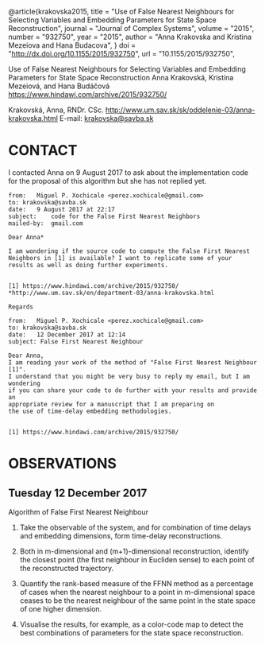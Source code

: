 

@article{krakovska2015,
title = "Use of False Nearest Neighbours for Selecting Variables and Embedding Parameters for State Space Reconstruction",
journal = "Journal of Complex Systems",
volume = "2015",
number = "932750",
year = "2015",
author = "Anna Krakovska and Kristina Mezeiova and Hana Budacova",
}
doi = "http://dx.doi.org/10.1155/2015/932750",
url = "10.1155/2015/932750",




Use of False Nearest Neighbours for Selecting Variables and Embedding Parameters for State Space Reconstruction
Anna Krakovská, Kristína Mezeiová, and Hana Budáčová
https://www.hindawi.com/archive/2015/932750/


Krakovská, Anna, RNDr. CSc.
http://www.um.sav.sk/sk/oddelenie-03/anna-krakovska.html
E-mail: 	krakovska@savba.sk


# CONTACT

I contacted Anna on 9 August 2017
to ask about the implementation code for the proposal of this
algorithm but she has not replied yet.



```
from:	Miguel P. Xochicale <perez.xochicale@gmail.com>
to:	krakovska@savba.sk
date:	9 August 2017 at 22:17
subject:	code for the False First Nearest Neighbors
mailed-by:	gmail.com

Dear Anna*

I am wondering if the source code to compute the False First Nearest
Neighbors in [1] is available? I want to replicate some of your
results as well as doing further experiments.


[1] https://www.hindawi.com/archive/2015/932750/
*http://www.um.sav.sk/en/department-03/anna-krakovska.html

Regards
```



```
from:	Miguel P. Xochicale <perez.xochicale@gmail.com>
to:	krakovska@savba.sk
date:	12 December 2017 at 12:14
subject: False First Nearest Neighbour

Dear Anna,
I am reading your work of the method of "False First Nearest Neighbour [1]".
I understand that you might be very busy to reply my email, but I am  wondering
if you can share your code to do further with your results and provide an
appropriate review for a manuscript that I am preparing on
the use of time-delay embedding methodologies.


[1] https://www.hindawi.com/archive/2015/932750/
```


# OBSERVATIONS
## Tuesday 12 December 2017
Algorithm of False First Nearest Neighbour

1. Take the observable of the system, and for combination of
time delays and embedding dimensions, form time-delay reconstructions.

2. Both in m-dimensional and (m+1)-dimensional reconstruction,
identify the closest point
(the first neighbour in Eucliden sense)
to each point of the reconstructed trajectory.

3. Quantify the rank-based measure of the FFNN method as a percentage
of cases when the nearest neighbour to a point in m-dimensional space
ceases to be the nearest neighbour of the same point in the state
space of one higher dimension.

4. Visualise the results, for example, as a color-code map to detect
the best combinations of parameters for the state space reconstruction.
